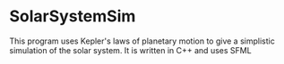 # SolarSystemSim

This program uses Kepler's laws of planetary motion to give a simplistic simulation of the solar system.
It is written in C++ and uses SFML


